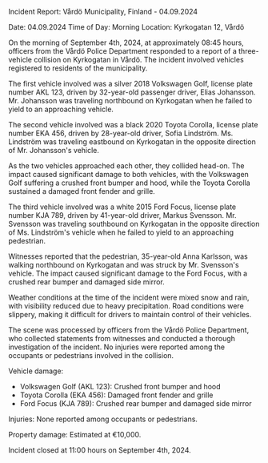 Incident Report: Vårdö Municipality, Finland - 04.09.2024

Date: 04.09.2024
Time of Day: Morning
Location: Kyrkogatan 12, Vårdö

On the morning of September 4th, 2024, at approximately 08:45 hours, officers from the Vårdö Police Department responded to a report of a three-vehicle collision on Kyrkogatan in Vårdö. The incident involved vehicles registered to residents of the municipality.

The first vehicle involved was a silver 2018 Volkswagen Golf, license plate number AKL 123, driven by 32-year-old passenger driver, Elias Johansson. Mr. Johansson was traveling northbound on Kyrkogatan when he failed to yield to an approaching vehicle.

The second vehicle involved was a black 2020 Toyota Corolla, license plate number EKA 456, driven by 28-year-old driver, Sofia Lindström. Ms. Lindström was traveling eastbound on Kyrkogatan in the opposite direction of Mr. Johansson's vehicle.

As the two vehicles approached each other, they collided head-on. The impact caused significant damage to both vehicles, with the Volkswagen Golf suffering a crushed front bumper and hood, while the Toyota Corolla sustained a damaged front fender and grille.

The third vehicle involved was a white 2015 Ford Focus, license plate number KJA 789, driven by 41-year-old driver, Markus Svensson. Mr. Svensson was traveling southbound on Kyrkogatan in the opposite direction of Ms. Lindström's vehicle when he failed to yield to an approaching pedestrian.

Witnesses reported that the pedestrian, 35-year-old Anna Karlsson, was walking northbound on Kyrkogatan and was struck by Mr. Svensson's vehicle. The impact caused significant damage to the Ford Focus, with a crushed rear bumper and damaged side mirror.

Weather conditions at the time of the incident were mixed snow and rain, with visibility reduced due to heavy precipitation. Road conditions were slippery, making it difficult for drivers to maintain control of their vehicles.

The scene was processed by officers from the Vårdö Police Department, who collected statements from witnesses and conducted a thorough investigation of the incident. No injuries were reported among the occupants or pedestrians involved in the collision.

Vehicle damage:

* Volkswagen Golf (AKL 123): Crushed front bumper and hood
* Toyota Corolla (EKA 456): Damaged front fender and grille
* Ford Focus (KJA 789): Crushed rear bumper and damaged side mirror

Injuries: None reported among occupants or pedestrians.

Property damage: Estimated at €10,000.

Incident closed at 11:00 hours on September 4th, 2024.